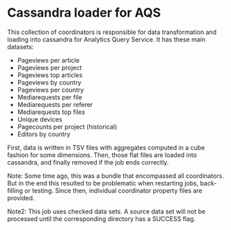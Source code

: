 # Cassandra loader for AQS

This collection of coordinators is responsible for data transformation
and loading into cassandra for Analytics Query Service.
It has these main datasets:

* Pageviews per article
* Pageviews per project
* Pageviews top articles
* Pageviews by country
* Pageviews per country
* Mediarequests per file
* Mediarequests per referer
* Mediarequests top files
* Unique devices
* Pagecounts per project (historical)
* Editors by country

First, data is written in TSV files with aggregates computed
in a cube fashion for some dimensions. Then, those flat files are
loaded into cassandra, and finally removed if the job ends correctly.

Note: Some time ago, this was a bundle that encompassed all coordinators.
But in the end this resulted to be problematic when restarting jobs,
back-filling or testing. Since then, individual coordinator property files
are provided.

Note2: This job uses checked data sets. A source data set will not be
processed until the corresponding directory has a SUCCESS flag.
